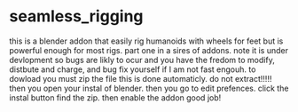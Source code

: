 # seamless_rigging
this is a blender addon that easily rig humanoids with wheels for feet but is powerful enough for most rigs. part one in a sires of addons.
note it is under devlopment so bugs are likly to ocur and you have the fredom to modify, distbute and charge, and bug fix yourself if I am not fast engouh.
to dowload you must zip the file this is done automaticly.
do not extract!!!!!
then you open your instal of blender.
then you go to edit prefences.
click the instal button
find the zip.
then enable the addon good job!
